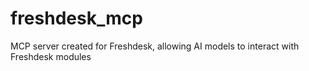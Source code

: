 # freshdesk_mcp
MCP server created for Freshdesk, allowing AI models to interact with Freshdesk modules
